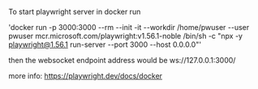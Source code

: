 To start playwright server in docker run

'docker run -p 3000:3000 --rm --init -it --workdir /home/pwuser --user pwuser mcr.microsoft.com/playwright:v1.56.1-noble /bin/sh -c "npx -y playwright@1.56.1 run-server --port 3000 --host 0.0.0.0"'

then the websocket endpoint address would be ws://127.0.0.1:3000/

more info: https://playwright.dev/docs/docker